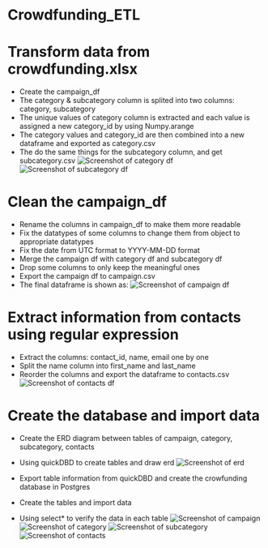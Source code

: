 # Crowdfunding_ETL

# Transform data from crowdfunding.xlsx

* Create the campaign_df
* The category & subcategory column is splited into two columns: category, subcategory
* The unique values of category column is extracted and each value is assigned a new category_id by using Numpy.arange
* The category values and category_id are then combined into a new dataframe and exported as category.csv
* The do the same things for the subcategory column, and get subcategory.csv
![Screenshot of category df](screenshots/screenshot1.png)
![Screenshot of subcategory df](screenshots/screenshot2.png)

# Clean the campaign_df

* Rename the columns in campaign_df to make them more readable
* Fix the datatypes of some columns to change them from object to appropriate datatypes
* Fix the date from UTC format to YYYY-MM-DD format
* Merge the campaign df with category df and subcategory df
* Drop some columns to only keep the meaningful ones
* Export the campaign df to campaign.csv
* The final dataframe is shown as:
![Screenshot of campaign df](screenshots/screenshot3.png)

# Extract information from contacts using regular expression

* Extract the columns: contact_id, name, email one by one
* Split the name column into first_name and last_name
* Reorder the columns and export the dataframe to contacts.csv
![Screenshot of contacts df](screenshots/screenshot4.png)

# Create the database and import data

* Create the ERD diagram between tables of campaign, category, subcategory, contacts
* Using quickDBD to create tables and draw erd
![Screenshot of erd](erd.png)

* Export table information from quickDBD and create the crowfunding database in Postgres
* Create the tables and import data
* Using select* to verify the data in each table
![Screenshot of campaign](screenshots/campaign.png)
![Screenshot of category](screenshots/category.png)
![Screenshot of subcategory](screenshots/subcategory.png)
![Screenshot of contacts](screenshots/contacts.png)
